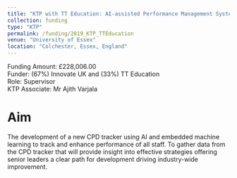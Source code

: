 ```yaml
---
title: "KTP with TT Education: AI-assisted Performance Management System"
collection: funding
type: "KTP"
permalink: /funding/2019_KTP_TTEducation
venue: "University of Essex"
location: "Colchester, Essex, England"
---
```



Funding Amount: £228,006.00 <br/>
Funder: (67%) Innovate UK and (33%) TT Education <br/>
Role: Supervisor <br/>
KTP Associate: Mr Ajith Varjala <br/>


Aim
======

The development of a new CPD tracker using AI and embedded machine learning to track and enhance performance of all
staff. To gather data from the CPD tracker that will provide insight into effective strategies offering senior leaders a clear path for
development driving industry-wide improvement.


